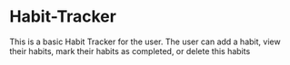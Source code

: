 # Habit-Tracker
This is a basic Habit Tracker for the user. The user can add a habit, view their habits, mark their habits as completed, or delete this habits
